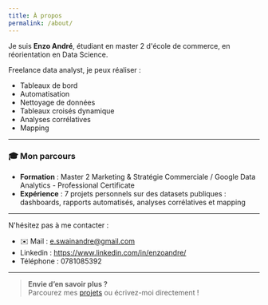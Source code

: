 ```yaml
---
title: À propos
permalink: /about/
---
```


Je suis **Enzo André**, étudiant en master 2 d'école de commerce, en réorientation en Data Science.


Freelance data analyst, je peux réaliser :
- Tableaux de bord  
- Automatisation
- Nettoyage de données
- Tableaux croisés dynamique
- Analyses corrélatives
- Mapping

---

### 🎓 Mon parcours  
- **Formation** : Master 2 Marketing & Stratégie Commerciale / Google Data Analytics - Professional Certificate
- **Expérience** : 7 projets personnels sur des datasets publiques : dashboards, rapports automatisés, analyses corrélatives et mapping 

---

N'hésitez pas à me contacter :
- ✉️ Mail : e.swainandre@gmail.com
- Linkedin : https://www.linkedin.com/in/enzoandre/
- Téléphone : 0781085392

---

> **Envie d’en savoir plus ?**  
> Parcourez mes [projets](projects.md) ou écrivez-moi directement !
